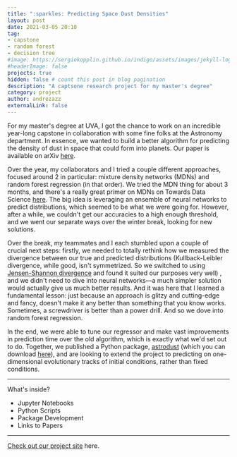 ```yaml
---
title: ":sparkles: Predicting Space Dust Densities"
layout: post
date: 2021-03-05 20:10
tag: 
- capstone
- random forest
- decision tree
#image: https://sergiokopplin.github.io/indigo/assets/images/jekyll-logo-light-solid.png
#headerImage: false
projects: true
hidden: false # count this post in blog pagination
description: "A captsone research project for my master's degree"
category: project
author: andrezazz
externalLink: false
---
```


For my master's degree at UVA, I got the chance to work on an incredible year-long capstone in collaboration with some fine folks at the Astronomy department. In essence, we wanted to build a better algorithm for predicting the density of dust in space that could form into planets. Our paper is available on arXiv [here](https://arxiv.org/abs/2104.12845).

Over the year, my collaborators and I tried a couple different approaches, focused around 2 in particular: mixture density networks (MDNs) and random forest regression (in that order). We tried the MDN thing for about 3 months, and there's a really great primer on MDNs on Towards Data Science [here](https://towardsdatascience.com/a-hitchhikers-guide-to-mixture-density-networks-76b435826cca). The big idea is leveraging an ensemble of neural networks to predict distributions, which seemed to be what we were going for. However, after a while, we couldn't get our accuracies to a high enough threshold, and we went our separate ways over the winter break, looking for new solutions.

Over the break, my teammates and I each stumbled upon a couple of crucial next steps: firstly, we needed to totally rethink how we measured the divergence between our true and predicted distributions (Kullback-Leibler divergence, while good, isn't symmetrized. So we switched to using [Jensen-Shannon divergence](https://medium.com/datalab-log/measuring-the-statistical-similarity-between-two-samples-using-jensen-shannon-and-kullback-leibler-8d05af514b15) and found it suited our purposes very well) , and we didn't need to dive into neural networks&mdash;a much simpler solution would actually give us much better results. And it was here that I learned a fundamental lesson: just because an approach is glitzy and cutting-edge and fancy, doesn't make it any better than something that you know works. Sometimes, a screwdriver is better than a power drill. And so we dove into random forest regression.

In the end, we were able to tune our regressor and make vast improvements in prediction time over the old algorithm, which is exactly what we'd set out to do. Together, we published a Python package, [astrodust](github.com/kehoffman3/astrodust) (which you can download [here](https://pypi.org/project/astrodust/)), and are looking to extend the project to predicting on one-dimensional evolutionary tracks of initial conditions, rather than fixed conditions.

---

What's inside?

- Jupyter Notebooks
- Python Scripts
- Package Development
- Links to Papers

---

[Check out our project site](https://andrezazz.github.io/dust-in-the-machine/) here.
